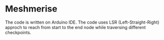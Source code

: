 # Meshmerise
The code is written on Arduino IDE.
The code uses LSR (Left-Straight-Right) approch to reach from start to the end node while traversing different checkpoints. 
